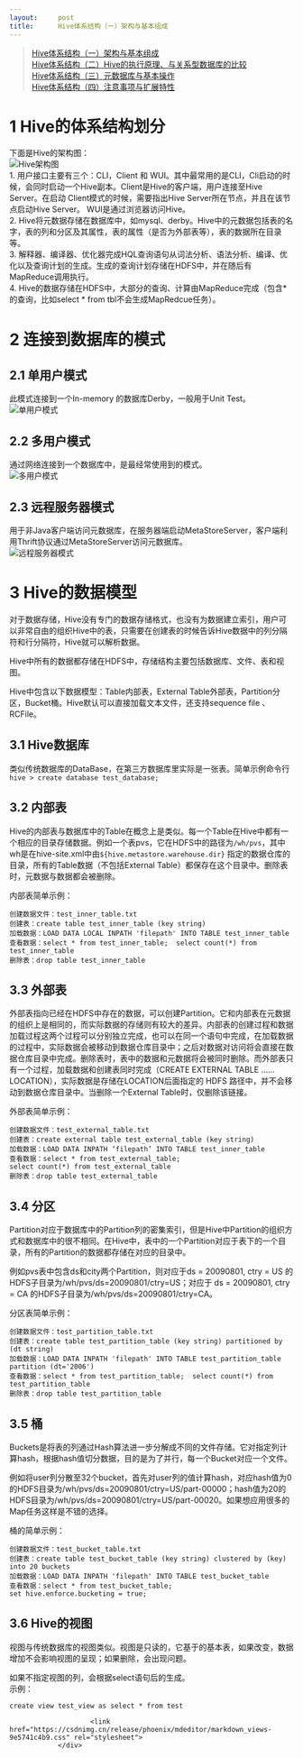 ```yaml
---
layout:     post
title:      Hive体系结构（一）架构与基本组成
---
```

<div id="article_content" class="article_content clearfix csdn-tracking-statistics" data-pid="blog" data-mod="popu_307" data-dsm="post">
								            <div id="content_views" class="markdown_views prism-atom-one-dark">
							<!-- flowchart 箭头图标 勿删 -->
							<svg xmlns="http://www.w3.org/2000/svg" style="display: none;"><path stroke-linecap="round" d="M5,0 0,2.5 5,5z" id="raphael-marker-block" style="-webkit-tap-highlight-color: rgba(0, 0, 0, 0);"></path></svg>
							<blockquote>
  <p><a href="http://blog.csdn.net/lnho2015/article/details/51383717" rel="nofollow">Hive体系结构（一）架构与基本组成</a> <br>
  <a href="http://blog.csdn.net/lnho2015/article/details/51417880" rel="nofollow">Hive体系结构（二）Hive的执行原理、与关系型数据库的比较</a> <br>
  <a href="http://blog.csdn.net/lnho2015/article/details/51417996" rel="nofollow">Hive体系结构（三）元数据库与基本操作</a> <br>
  <a href="http://blog.csdn.net/lnho2015/article/details/51418125" rel="nofollow">Hive体系结构（四）注意事项与扩展特性</a></p>
</blockquote>

<h1 id="1-hive的体系结构划分">1 Hive的体系结构划分</h1>

<p>下面是Hive的架构图： <br>
<img src="https://img-blog.csdn.net/20160515164528242" alt="Hive架构图" title=""> <br>
1. 用户接口主要有三个：CLI，Client 和 WUI。其中最常用的是CLI，Cli启动的时候，会同时启动一个Hive副本。Client是Hive的客户端，用户连接至Hive Server。在启动 Client模式的时候，需要指出Hive Server所在节点，并且在该节点启动Hive Server。 WUI是通过浏览器访问Hive。 <br>
2. Hive将元数据存储在数据库中，如mysql、derby。Hive中的元数据包括表的名字，表的列和分区及其属性，表的属性（是否为外部表等），表的数据所在目录等。 <br>
3. 解释器、编译器、优化器完成HQL查询语句从词法分析、语法分析、编译、优化以及查询计划的生成。生成的查询计划存储在HDFS中，并在随后有MapReduce调用执行。 <br>
4. Hive的数据存储在HDFS中，大部分的查询、计算由MapReduce完成（包含*的查询，比如select * from tbl不会生成MapRedcue任务）。</p>



<h1 id="2-连接到数据库的模式">2 连接到数据库的模式</h1>



<h2 id="21-单用户模式">2.1 单用户模式</h2>

<p>此模式连接到一个In-memory 的数据库Derby，一般用于Unit Test。 <br>
<img src="https://img-blog.csdn.net/20160515164608055" alt="单用户模式" title=""></p>



<h2 id="22-多用户模式">2.2 多用户模式</h2>

<p>通过网络连接到一个数据库中，是最经常使用到的模式。 <br>
<img src="https://img-blog.csdn.net/20160515164635681" alt="多用户模式" title=""></p>



<h2 id="23-远程服务器模式">2.3 远程服务器模式</h2>

<p>用于非Java客户端访问元数据库，在服务器端启动MetaStoreServer，客户端利用Thrift协议通过MetaStoreServer访问元数据库。 <br>
<img src="https://img-blog.csdn.net/20160515164656462" alt="远程服务器模式" title=""></p>



<h1 id="3-hive的数据模型">3 Hive的数据模型</h1>

<p>对于数据存储，Hive没有专门的数据存储格式，也没有为数据建立索引，用户可以非常自由的组织Hive中的表，只需要在创建表的时候告诉Hive数据中的列分隔符和行分隔符，Hive就可以解析数据。</p>

<p>Hive中所有的数据都存储在HDFS中，存储结构主要包括数据库、文件、表和视图。</p>

<p>Hive中包含以下数据模型：Table内部表，External Table外部表，Partition分区，Bucket桶。Hive默认可以直接加载文本文件，还支持sequence file 、RCFile。</p>



<h2 id="31-hive数据库">3.1 Hive数据库</h2>

<p>类似传统数据库的DataBase，在第三方数据库里实际是一张表。简单示例命令行 <code>hive &gt; create database test_database;</code></p>



<h2 id="32-内部表">3.2 内部表</h2>

<p>Hive的内部表与数据库中的Table在概念上是类似。每一个Table在Hive中都有一个相应的目录存储数据。例如一个表pvs，它在HDFS中的路径为<code>/wh/pvs</code>，其中wh是在hive-site.xml中由<code>${hive.metastore.warehouse.dir}</code> 指定的数据仓库的目录，所有的Table数据（不包括External Table）都保存在这个目录中。删除表时，元数据与数据都会被删除。</p>

<p>内部表简单示例：</p>



<pre class="prettyprint"><code class=" hljs sql">创建数据文件：test_inner_table.txt
创建表：<span class="hljs-operator"><span class="hljs-keyword">create</span> <span class="hljs-keyword">table</span> test_inner_table (<span class="hljs-keyword">key</span> string)
加载数据：<span class="hljs-keyword">LOAD</span> DATA <span class="hljs-keyword">LOCAL</span> INPATH <span class="hljs-string">'filepath'</span> <span class="hljs-keyword">INTO</span> <span class="hljs-keyword">TABLE</span> test_inner_table
查看数据：<span class="hljs-keyword">select</span> * <span class="hljs-keyword">from</span> test_inner_table;</span>  <span class="hljs-operator"><span class="hljs-keyword">select</span> <span class="hljs-aggregate">count</span>(*) <span class="hljs-keyword">from</span> test_inner_table
删除表：<span class="hljs-keyword">drop</span> <span class="hljs-keyword">table</span> test_inner_table</span></code></pre>



<h2 id="33-外部表">3.3 外部表</h2>

<p>外部表指向已经在HDFS中存在的数据，可以创建Partition。它和内部表在元数据的组织上是相同的，而实际数据的存储则有较大的差异。内部表的创建过程和数据加载过程这两个过程可以分别独立完成，也可以在同一个语句中完成，在加载数据的过程中，实际数据会被移动到数据仓库目录中；之后对数据对访问将会直接在数据仓库目录中完成。删除表时，表中的数据和元数据将会被同时删除。而外部表只有一个过程，加载数据和创建表同时完成（CREATE EXTERNAL TABLE ……LOCATION），实际数据是存储在LOCATION后面指定的 HDFS 路径中，并不会移动到数据仓库目录中。当删除一个External Table时，仅删除该链接。</p>

<p>外部表简单示例：</p>



<pre class="prettyprint"><code class=" hljs sql">创建数据文件：test_external_table.txt
创建表：<span class="hljs-operator"><span class="hljs-keyword">create</span> <span class="hljs-keyword">external</span> <span class="hljs-keyword">table</span> test_external_table (<span class="hljs-keyword">key</span> string)
加载数据：<span class="hljs-keyword">LOAD</span> DATA INPATH ‘filepath’ <span class="hljs-keyword">INTO</span> <span class="hljs-keyword">TABLE</span> test_inner_table
查看数据：<span class="hljs-keyword">select</span> * <span class="hljs-keyword">from</span> test_external_table;</span>  
<span class="hljs-operator"><span class="hljs-keyword">select</span> <span class="hljs-aggregate">count</span>(*) <span class="hljs-keyword">from</span> test_external_table
删除表：<span class="hljs-keyword">drop</span> <span class="hljs-keyword">table</span> test_external_table</span></code></pre>



<h2 id="34-分区">3.4 分区</h2>

<p>Partition对应于数据库中的Partition列的密集索引，但是Hive中Partition的组织方式和数据库中的很不相同。在Hive中，表中的一个Partition对应于表下的一个目录，所有的Partition的数据都存储在对应的目录中。</p>

<p>例如pvs表中包含ds和city两个Partition，则对应于ds = 20090801, ctry = US 的HDFS子目录为/wh/pvs/ds=20090801/ctry=US；对应于 ds = 20090801, ctry = CA 的HDFS子目录为/wh/pvs/ds=20090801/ctry=CA。</p>

<p>分区表简单示例：</p>



<pre class="prettyprint"><code class=" hljs sql">创建数据文件：test_partition_table.txt
创建表：<span class="hljs-operator"><span class="hljs-keyword">create</span> <span class="hljs-keyword">table</span> test_partition_table (<span class="hljs-keyword">key</span> string) partitioned <span class="hljs-keyword">by</span> (dt string)
加载数据：<span class="hljs-keyword">LOAD</span> DATA INPATH <span class="hljs-string">'filepath'</span> <span class="hljs-keyword">INTO</span> <span class="hljs-keyword">TABLE</span> test_partition_table partition (dt=<span class="hljs-string">'2006'</span>)
查看数据：<span class="hljs-keyword">select</span> * <span class="hljs-keyword">from</span> test_partition_table;</span>  <span class="hljs-operator"><span class="hljs-keyword">select</span> <span class="hljs-aggregate">count</span>(*) <span class="hljs-keyword">from</span> test_partition_table
删除表：<span class="hljs-keyword">drop</span> <span class="hljs-keyword">table</span> test_partition_table</span></code></pre>



<h2 id="35-桶">3.5 桶</h2>

<p>Buckets是将表的列通过Hash算法进一步分解成不同的文件存储。它对指定列计算hash，根据hash值切分数据，目的是为了并行，每一个Bucket对应一个文件。</p>

<p>例如将user列分散至32个bucket，首先对user列的值计算hash，对应hash值为0的HDFS目录为/wh/pvs/ds=20090801/ctry=US/part-00000；hash值为20的HDFS目录为/wh/pvs/ds=20090801/ctry=US/part-00020。如果想应用很多的Map任务这样是不错的选择。</p>

<p>桶的简单示例：</p>



<pre class="prettyprint"><code class=" hljs sql">创建数据文件：test_bucket_table.txt
创建表：<span class="hljs-operator"><span class="hljs-keyword">create</span> <span class="hljs-keyword">table</span> test_bucket_table (<span class="hljs-keyword">key</span> string) clustered <span class="hljs-keyword">by</span> (<span class="hljs-keyword">key</span>) <span class="hljs-keyword">into</span> <span class="hljs-number">20</span> buckets
加载数据：<span class="hljs-keyword">LOAD</span> DATA INPATH <span class="hljs-string">'filepath'</span> <span class="hljs-keyword">INTO</span> <span class="hljs-keyword">TABLE</span> test_bucket_table
查看数据：<span class="hljs-keyword">select</span> * <span class="hljs-keyword">from</span> test_bucket_table;</span>  
<span class="hljs-operator"><span class="hljs-keyword">set</span> hive.enforce.bucketing = <span class="hljs-keyword">true</span>;</span></code></pre>



<h2 id="36-hive的视图">3.6 Hive的视图</h2>

<p>视图与传统数据库的视图类似。视图是只读的，它基于的基本表，如果改变，数据增加不会影响视图的呈现；如果删除，会出现问题。</p>

<p>如果不指定视图的列，会根据select语句后的生成。 <br>
示例：</p>



<pre class="prettyprint"><code class=" hljs sql"><span class="hljs-operator"><span class="hljs-keyword">create</span> <span class="hljs-keyword">view</span> test_view <span class="hljs-keyword">as</span> <span class="hljs-keyword">select</span> * <span class="hljs-keyword">from</span> test</span></code></pre>            </div>
						<link href="https://csdnimg.cn/release/phoenix/mdeditor/markdown_views-9e5741c4b9.css" rel="stylesheet">
                </div>